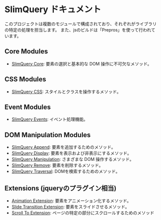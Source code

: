 # SlimQuery ドキュメント

このプロジェクトは複数のモジュールで構成されており、それぞれがライブラリの特定の処理を担当します。
また、jsのビルドは「Prepros」を使って行われています。

## Core Modules
- [SlimQuery Core](docs/core/slimquery-core.md): 要素の選択と基本的な DOM 操作に不可欠なメソッド。

## CSS Modules
- [SlimQuery CSS](docs/css/slimquery-css.md): スタイルとクラスを操作するメソッド。

## Event Modules
- [SlimQuery Events](docs/core/slimquery-events.md): イベント処理機能。

## DOM Manipulation Modules
- [SlimQuery Append](docs/dom/slimquery-append.md): 要素を追加するためのメソッド。
- [SlimQuery Display](docs/dom/slimquery-display.md): 要素を表示および非表示にするメソッド。
- [SlimQuery Manipulation](docs/dom/slimquery-manipulation.md): さまざまな DOM 操作するメソッド。
- [SlimQuery Remove](docs/dom/slimquery-remove.md): 要素を削除するメソッド。
- [SlimQuery Traversal](docs/dom/slimquery-traversal.md): DOMを検索するためのメソッド。

## Extensions (jqueryのプラグイン相当)
- [Animation Extension](docs/extensions/animation.md): 要素をアニメーション化するメソッド。
- [Slide Transition Extension](docs/extensions/slide-transition.md): 要素をスライドさせるメソッド。
- [Scroll To Extension](docs/extensions/scroll-to.md): ページの特定の部分にスクロールするためのメソッド
